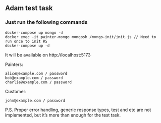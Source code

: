 ## Adam test task

### Just run the following commands
```
docker-compose up mongo -d
docker exec -it painter-mongo mongosh /mongo-init/init.js // Need to run once to init RS
docker-compose up -d
```

It will be available on http://localhost:5173

Painters: 
```
alice@example.com / password
bob@example.com / password
charlie@example.com / password
```

Customer:
```
john@example.com / password
```


P.S. Proper error handling, generic response types, test and etc are not implemented, 
but it’s more than enough for the test task.

